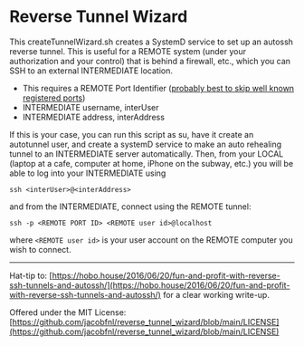 # Reverse Tunnel Wizard

This createTunnelWizard.sh creates a SystemD service to set up an autossh reverse tunnel.
This is useful for a REMOTE system (under your authorization and your control) that is behind a firewall, etc., 
which you can SSH to an external INTERMEDIATE location.

* This requires a REMOTE Port Identifier ([probably best to skip well known registered ports](https://en.wikipedia.org/wiki/List_of_TCP_and_UDP_port_numbers))
* INTERMEDIATE username, interUser 
* INTERMEDIATE address, interAddress


If this is your case, you can run this script as su, have it create an autotunnel user, and create a systemD 
service to make an auto rehealing tunnel to an INTERMEDIATE server automatically. 
Then, from your LOCAL (laptop at a cafe, computer at home, iPhone on the subway, etc.) you will be able to log into your 
INTERMEDIATE using 
```
ssh <interUser>@<interAddress>
```
and from the INTERMEDIATE, connect using the REMOTE tunnel:
```
ssh -p <REMOTE PORT ID> <REMOTE user id>@localhost
```
where `<REMOTE user id>` is your user account on the REMOTE computer you wish to connect.
***
Hat-tip to: [https://hobo.house/2016/06/20/fun-and-profit-with-reverse-ssh-tunnels-and-autossh/](https://hobo.house/2016/06/20/fun-and-profit-with-reverse-ssh-tunnels-and-autossh/) for a clear working write-up.

Offered under the MIT License: [https://github.com/jacobfnl/reverse_tunnel_wizard/blob/main/LICENSE](https://github.com/jacobfnl/reverse_tunnel_wizard/blob/main/LICENSE)
